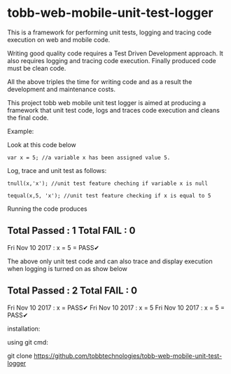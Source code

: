 # tobb-web-mobile-unit-test-logger

This is a framework for performing unit tests, logging and tracing code execution on web and mobile code.

Writing good quality code requires a Test Driven Development approach. It also requires logging and tracing code execution. Finally 
produced code must be clean code.

All the above triples the time for writing code and as a result the development and maintenance costs. 

This project tobb web mobile unit test logger is aimed at producing a framework that unit test code, logs and traces code execution and 
cleans the final code.

Example:

Look at this code below

	var x = 5; //a variable x has been assigned value 5.

Log, trace and unit test  as follows:

	tnull(x,'x'); //unit test feature cheching if variable x is null
	
	tequal(x,5, 'x'); //unit test feature checking if x is equal to 5
  
  Running the code produces
  
Total Passed : 1
Total FAIL : 0
-------------------------------
Fri Nov 10 2017 : x = 5 = PASS✔

The above only unit test code and can also trace and display execution when logging is turned on as show below

Total Passed : 2
Total FAIL : 0
-------------------------------
Fri Nov 10 2017 : x = PASS✔
Fri Nov 10 2017 : x = 5
Fri Nov 10 2017 : x = 5 = PASS✔


installation:

using git cmd:

git clone https://github.com/tobbtechnologies/tobb-web-mobile-unit-test-logger

